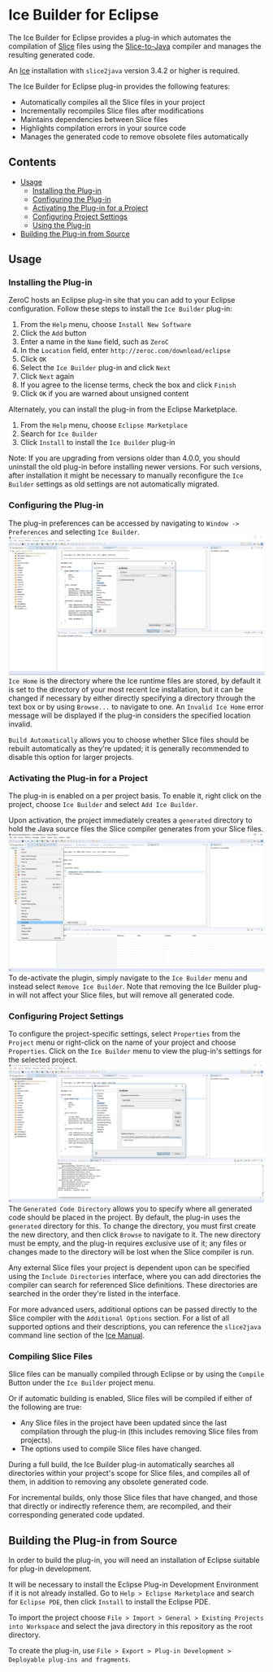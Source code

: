 # Ice Builder for Eclipse

The Ice Builder for Eclipse provides a plug-in which automates the compilation of [Slice](https://doc.zeroc.com/display/Ice/The+Slice+Language) files using the [Slice-to-Java](https://doc.zeroc.com/display/Ice/slice2java+Command-Line+Options) compiler and manages the resulting generated code.

An [Ice](https://github.com/zeroc-ice/ice) installation with `slice2java` version 3.4.2 or higher is required.

The Ice Builder for Eclipse plug-in provides the following features:

  - Automatically compiles all the Slice files in your project
  - Incrementally recompiles Slice files after modifications
  - Maintains dependencies between Slice files
  - Highlights compilation errors in your source code
  - Manages the generated code to remove obsolete files automatically

## Contents

- [Usage](#Usage)
  - [Installing the Plug-in](#installing-the-plug-in)
  - [Configuring the Plug-in](#configuring-the-plug-in)
  - [Activating the Plug-in for a Project](#activating-the-plug-in-for-a-project)
  - [Configuring Project Settings](#configuring-project-settings)
  - [Using the Plug-in](#using-the-plugin)
- [Building the Plug-in from Source](#building-the-plugin-from-source)

## Usage

### Installing the Plug-in

ZeroC hosts an Eclipse plug-in site that you can add to your Eclipse configuration. Follow these steps to install the `Ice Builder` plug-in:

  1. From the `Help` menu, choose `Install New Software`
  2. Click the `Add` button
  3. Enter a name in the `Name` field, such as `ZeroC`
  4. In the `Location` field, enter `http://zeroc.com/download/eclipse`
  5. Click `OK`
  6. Select the `Ice Builder` plug-in and click `Next`
  7. Click `Next` again
  8. If you agree to the license terms, check the box and click `Finish`
  9. Click `OK` if you are warned about unsigned content

Alternately, you can install the plug-in from the Eclipse Marketplace.

  1. From the `Help` menu, choose `Eclipse Marketplace`
  2. Search for `Ice Builder`
  3. Click `Install` to install the `Ice Builder` plug-in

Note: If you are upgrading from versions older than 4.0.0, you should uninstall the old plug-in before installing newer versions. For such versions,
after installation it might be necessary to manually reconfigure the `Ice Builder` settings as old settings are not automatically migrated.

### Configuring the Plug-in

The plug-in preferences can be accessed by navigating to `Window -> Preferences` and selecting `Ice Builder`.
![Preferences Dialog](/Screenshots/preferences.png)
`Ice Home` is the directory where the Ice runtime files are stored, by default it is set to the directory of your most recent Ice installation, but it can
be changed if necessary by either directly specifying a directory through the text box or by using `Browse...` to navigate to one.
An `Invalid Ice Home` error message will be displayed if the plug-in considers the specified location invalid.

`Build Automatically` allows you to choose whether Slice files should be rebuilt automatically as they're updated;
it is generally recommended to disable this option for larger projects.

### Activating the Plug-in for a Project

The plug-in is enabled on a per project basis. To enable it, right click on the project, choose `Ice Builder` and select `Add Ice Builder`.

Upon activation, the project immediately creates a `generated` directory to hold the Java source files the Slice compiler generates from your Slice files.
![Activating the Plug-in](/Screenshots/activation.png)
To de-activate the plugin, simply navigate to the `Ice Builder` menu and instead select `Remove Ice Builder`. Note that removing the Ice Builder plug-in
will not affect your Slice files, but will remove all generated code.

### Configuring Project Settings

To configure the project-specific settings, select `Properties` from the `Project` menu or right-click on the name of your project and choose `Properties`.
Click on the `Ice Builder` menu to view the plug-in's settings for the selected project.
![Project Properties Dialog](/Screenshots/properties.png)
The `Generated Code Directory` allows you to specify where all generated code should be placed in the project. By default, the plug-in uses the `generated`
directory for this. To change the directory, you must first create the new directory, and then click `Browse` to navigate to it. The new directory must be empty,
and the plug-in requires exclusive use of it; any files or changes made to the directory will be lost when the Slice compiler is run.

Any external Slice files your project is dependent upon can be specified using the `Include Directories` interface, where you can add directories 
the compiler can search for referenced Slice definitions. These directories are searched in the order they're listed in the interface.

For more advanced users, additional options can be passed directly to the Slice compiler with the `Additional Options` section. For a list of all supported
options and their descriptions, you can reference the `slice2java` command line section of the [Ice Manual](https://doc.zeroc.com/display/Ice/slice2java+Command-Line+Options).

### Compiling Slice Files

Slice files can be manually compiled through Eclipse or by using the `Compile` Button under the `Ice Builder` project menu.

Or if automatic building is enabled, Slice files will be compiled if either of the following are true:
 * Any Slice files in the project have been updated since the last compilation through the plug-in (this includes removing Slice files from projects).
 * The options used to compile Slice files have changed.

During a full build, the Ice Builder plug-in automatically searches all directories within your project's scope for Slice files, and compiles all of them, in addition to removing any obsolete generated code.

For incremental builds, only those Slice files that have changed, and those that directly or indirectly reference them, are recompiled, and their corresponding generated code updated.

## Building the Plug-in from Source

In order to build the plug-in, you will need an installation of Eclipse suitable for plug-in development.

It will be necessary to install the Eclipse Plug-in Development Environment
if it is not already installed. Go to `Help > Eclipse Marketplace` and search
for `Eclipse PDE`, then click `Install` to install the Eclipse PDE.

To import the project choose `File > Import > General > Existing Projects into Workspace`
and select the java directory in this repository as the root directory.

To create the plug-in, use `File > Export > Plug-in Development > Deployable plug-ins and fragments`.
